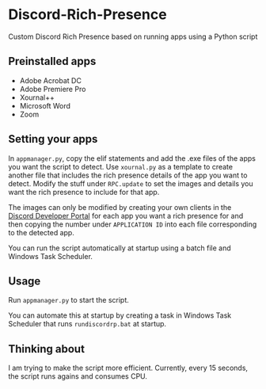 # Discord-Rich-Presence
Custom Discord Rich Presence based on running apps using a Python script

## Preinstalled apps

- Adobe Acrobat DC
- Adobe Premiere Pro
- Xournal++
- Microsoft Word
- Zoom

## Setting your apps
In `appmanager.py`, copy the elif statements and add the .exe files of the apps you want the script to detect. Use `xournal.py` as a template to create another file that includes the rich presence details of the app you want to detect. Modify the stuff under `RPC.update` to set the images and details you want the rich presence to include for that app.

The images can only be modified by creating your own clients in the [Discord Developer Portal](https://discord.com/developers/applications) for each app you want a rich presence for and then copying the number under `APPLICATION ID` into each file corresponding to the detected app.

You can run the script automatically at startup using a batch file and Windows Task Scheduler.

## Usage

Run `appmanager.py` to start the script.

You can automate this at startup by creating a task in Windows Task Scheduler that runs `rundiscordrp.bat` at startup.

## Thinking about
I am trying to make the script more efficient. Currently, every 15 seconds, the script runs agains and consumes CPU.